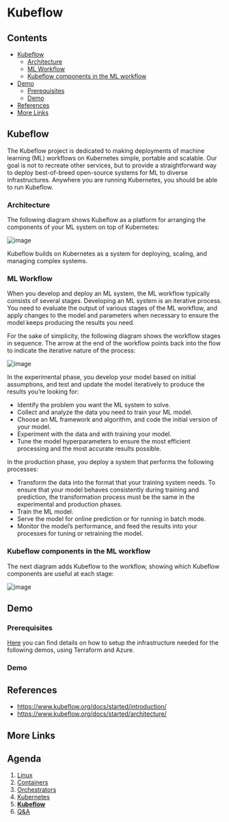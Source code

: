 # Kubeflow <!-- omit in toc -->

## Contents <!-- omit in toc -->

- [Kubeflow](#kubeflow)
  - [Architecture](#architecture)
  - [ML Workflow](#ml-workflow)
  - [Kubeflow components in the ML workflow](#kubeflow-components-in-the-ml-workflow)
- [Demo](#demo)
  - [Prerequisites](#prerequisites)
  - [Demo](#demo-1)
- [References](#references)
- [More Links](#more-links)

## Kubeflow

The Kubeflow project is dedicated to making deployments of machine learning (ML) workflows on Kubernetes simple, portable and scalable.
Our goal is not to recreate other services, but to provide a straightforward way to deploy best-of-breed open-source systems for ML to diverse infrastructures.
Anywhere you are running Kubernetes, you should be able to run Kubeflow.

### Architecture

The following diagram shows Kubeflow as a platform for arranging the components of your ML system on top of Kubernetes:

![image](https://www.kubeflow.org/docs/images/kubeflow-overview-platform-diagram.svg)

Kubeflow builds on Kubernetes as a system for deploying, scaling, and managing complex systems.

### ML Workflow

When you develop and deploy an ML system, the ML workflow typically consists of several stages.
Developing an ML system is an iterative process.
You need to evaluate the output of various stages of the ML workflow, and apply changes to the model and parameters when necessary to ensure the model keeps producing the results you need.

For the sake of simplicity, the following diagram shows the workflow stages in sequence.
The arrow at the end of the workflow points back into the flow to indicate the iterative nature of the process:

![image](https://www.kubeflow.org/docs/images/kubeflow-overview-workflow-diagram-1.svg)

In the experimental phase, you develop your model based on initial assumptions, and test and update the model iteratively to produce the results you’re looking for:

- Identify the problem you want the ML system to solve.
- Collect and analyze the data you need to train your ML model.
- Choose an ML framework and algorithm, and code the initial version of your model.
- Experiment with the data and with training your model.
- Tune the model hyperparameters to ensure the most efficient processing and the most accurate results possible.

In the production phase, you deploy a system that performs the following processes:

- Transform the data into the format that your training system needs. To ensure that your model behaves consistently during training and prediction, the transformation process must be the same in the experimental and production phases.
- Train the ML model.
- Serve the model for online prediction or for running in batch mode.
- Monitor the model’s performance, and feed the results into your processes for tuning or retraining the model.

### Kubeflow components in the ML workflow

The next diagram adds Kubeflow to the workflow, showing which Kubeflow components are useful at each stage:

![image](https://www.kubeflow.org/docs/images/kubeflow-overview-workflow-diagram-2.svg)

## Demo

### Prerequisites

[Here](src/06.kubeflow/README.md) you can find details on how to setup the infrastructure needed for the following demos, using Terraform and Azure.

### Demo

<!-- TODO -->

## References

- https://www.kubeflow.org/docs/started/introduction/
- https://www.kubeflow.org/docs/started/architecture/

## More Links

## Agenda <!-- omit in toc -->

1. [Linux](02.linux.md)
2. [Containers](03.containers.md)
3. [Orchestrators](04.orchestrators.md)
4. [Kubernetes](05.kubernetes.md)
5. [**Kubeflow**](06.kubeflow.md)
6. [Q&A](07.q&a.md)
